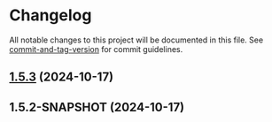 # Changelog

All notable changes to this project will be documented in this file. See [commit-and-tag-version](https://github.com/absolute-version/commit-and-tag-version) for commit guidelines.

## [1.5.3](https://github.com/SocialMinecraft/HardcoreSpigotPlugin/compare/v1.5.2-SNAPSHOT...v1.5.3) (2024-10-17)

## 1.5.2-SNAPSHOT (2024-10-17)
